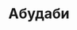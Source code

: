 --- 
title: "Абудаби" 
site: "http://www.abudaby.com.ua" 
town: "Ялта" 
tel: ["+7 (978) 739-444-2, +7 (978) 739-444-3                  +380 (67) 692-85-70, +380 (654) 34-60-50"] 
address: "Россия, Республика Крым, г. Ялта ул. Московская 43а" 
mail: "info@abudaby.com.ua" 
--- 